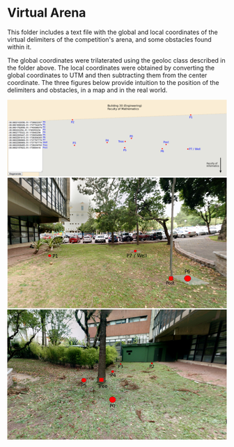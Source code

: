 # Virtual Arena

This folder includes a text file with the global and local coordinates of the virtual delimiters of the competition's arena, and some obstacles found within it.

The global coordinates were trilaterated using the geoloc class described in the folder above. The local coordinates were obtained by converting the global coordinates to UTM and then subtracting them from the center coordinate. The three figures below provide intuition to the position of the delimiters and obstacles, in a map and in the real world.

![](virtual_arena.png)
![](virtual_arena_world_1.png)
![](virtual_arena_world_2.png)